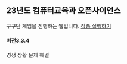 ## 23년도 컴퓨터교육과 오픈사이언스
구구단 게임을 진행하는 웹입니다.
[작품 실행하기](https://summitstudy.github.io/gugu-project/open.html)
#### 버전3.3.4
경쟁 상황 문제 해결
